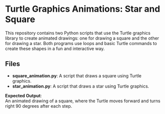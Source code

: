 # Turtle Graphics Animations: Star and Square

This repository contains two Python scripts that use the Turtle graphics library to create animated drawings: one for drawing a square and the other for drawing a star.
Both programs use loops and basic Turtle commands to create these shapes in a fun and interactive way.

## Files

- **square_animation.py**: A script that draws a square using Turtle graphics.
- **star_animation.py**: A script that draws a star using Turtle graphics.


**Expected Output**:  
An animated drawing of a square, where the Turtle moves forward and turns right 90 degrees after each step.

